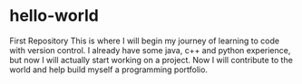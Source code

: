 # hello-world
First Repository
This is where I will begin my journey of learning to code with version control. 
I already have some java, c++ and python experience, but now I will actually start working on a project.
Now I will contribute to the world and help build myself a programming portfolio. 
